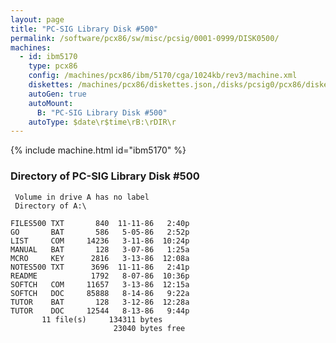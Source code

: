 ```yaml
---
layout: page
title: "PC-SIG Library Disk #500"
permalink: /software/pcx86/sw/misc/pcsig/0001-0999/DISK0500/
machines:
  - id: ibm5170
    type: pcx86
    config: /machines/pcx86/ibm/5170/cga/1024kb/rev3/machine.xml
    diskettes: /machines/pcx86/diskettes.json,/disks/pcsig0/pcx86/diskettes.json
    autoGen: true
    autoMount:
      B: "PC-SIG Library Disk #500"
    autoType: $date\r$time\rB:\rDIR\r
---
```


{% include machine.html id="ibm5170" %}

### Directory of PC-SIG Library Disk #500

     Volume in drive A has no label
     Directory of A:\

    FILES500 TXT       840  11-11-86   2:40p
    GO       BAT       586   5-05-86   2:52p
    LIST     COM     14236   3-11-86  10:24p
    MANUAL   BAT       128   3-07-86   1:25a
    MCRO     KEY      2816   3-13-86  12:08a
    NOTES500 TXT      3696  11-11-86   2:41p
    README            1792   8-07-86  10:36p
    SOFTCH   COM     11657   3-13-86  12:15a
    SOFTCH   DOC     85888   8-14-86   9:22a
    TUTOR    BAT       128   3-12-86  12:28a
    TUTOR    DOC     12544   8-13-86   9:44p
           11 file(s)     134311 bytes
                           23040 bytes free
